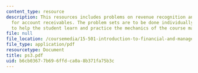 ```yaml
---
content_type: resource
description: This resources includes problems on revenue recognition and accounting
  for account receivables. The problem sets are to be done individually and are intended
  to help the student learn and practice the mechanics of the course material.
file: null
file_location: /coursemedia/15-501-introduction-to-financial-and-managerial-accounting-spring-2004/b6cb03677b696ffdca0a8b371fa75b3c_ps3.pdf
file_type: application/pdf
resourcetype: Document
title: ps3.pdf
uid: b6cb0367-7b69-6ffd-ca0a-8b371fa75b3c
---
```

